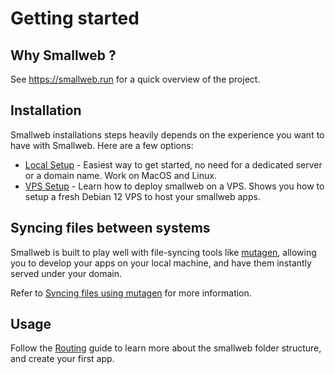# Getting started

## Why Smallweb ?

See <https://smallweb.run> for a quick overview of the project.

## Installation

Smallweb installations steps heavily depends on the experience you want to have with Smallweb. Here are a few options:

- [Local Setup](./hosting/local/index.md) - Easiest way to get started, no need for a dedicated server or a domain name. Work on MacOS and Linux.
- [VPS Setup](./hosting/vps.md) - Learn how to deploy smallweb on a VPS. Shows you how to setup a fresh Debian 12 VPS to host your smallweb apps.

## Syncing files between systems

Smallweb is built to play well with file-syncing tools like [mutagen](https://mutagen.io), allowing you to develop your apps on your local machine, and have them instantly served under your domain.

Refer to [Syncing files using mutagen](./guides/file-sync.md) for more information.

## Usage

Follow the [Routing](./guides/routing.md) guide to learn more about the smallweb folder structure, and create your first app.
